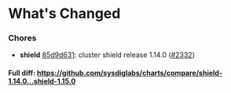 # What's Changed

### Chores
- **shield** [85d9d631](https://github.com/sysdiglabs/charts/commit/85d9d631c8cb679ae253204f07a9930ade7b4e45): cluster shield release 1.14.0 ([#2332](https://github.com/sysdiglabs/charts/issues/2332))
#### Full diff: https://github.com/sysdiglabs/charts/compare/shield-1.14.0...shield-1.15.0

